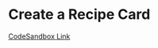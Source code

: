# Create a Recipe Card

[CodeSandbox Link](https://codesandbox.io/s/pslab1-ultimate-2-ingredient-air-fry-catfish-3tpf59)
